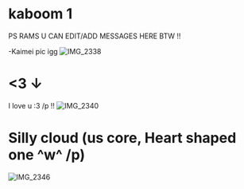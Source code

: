 # kaboom 1

PS RAMS U CAN EDIT/ADD MESSAGES HERE BTW !!

-Kaimei pic igg
![IMG_2338](https://github.com/user-attachments/assets/39a7f0a6-2a88-491f-a99d-b313bccb2cd6)

# <3 ↓ 
I love u :3 /p !! 
![IMG_2340](https://github.com/user-attachments/assets/93edc58c-43a4-4371-b91e-9c042aad453d)

# Silly cloud (us core, Heart shaped one ^w^ /p)

![IMG_2346](https://github.com/user-attachments/assets/539d1912-04ad-4622-8342-6c6df075c53e)
